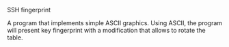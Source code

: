 
SSH fingerprint

A program that implements simple ASCII graphics.
Using ASCII, the program will present key fingerprint 
with a modification that allows to rotate the table.
